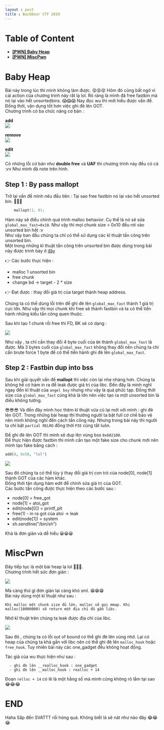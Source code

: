 ```yaml
---
layout : post
title : BackDoor CTF 2019 
---   
```


# Table of Content 
 - [**[PWN] Baby Heap**](#wu1)  
 - [**[PWN] MiscPwn**](#wu2)   
 


<a name="wu1">  
</a>   

# Baby Heap

Bài này trong lúc thi mình không làm được. 😝😝😝 Hôm đó cũng bất ngờ vì cái action của chương trình này rất lạ lol.  Rõ ràng là mình đã free fastbin mà nó lại vào hết unsortedbins. 😱😱😱 Nay đọc wu thì mới hiểu được vấn đề. Đồng thời, vận dụng tốt hơn việc ghi đè lên GOT.  
Chương trình có ba chức năng cơ bản :   

**add**  
![](/Pwnable/ctf/BackDoor/babyheap/hinh1.PNG)   


**remove**   
![](/Pwnable/ctf/BackDoor/babyheap/hinh2.PNG)    

**edit**   
![](/Pwnable/ctf/BackDoor/babyheap/hinh3.PNG)   

Có những lỗi cơ bản như **double free** và **UAF** thì chương trình này đều có cả :vv Như mình đã note trên hình.    

## Step 1 : By pass mallopt   
Trở lại vấn đề mình nêu đầu tiên : Tại sao free fastbin nó lại vào hết unsorted bin. 😬😬😬   

```c
    mallopt(1, 0);  
```  
Hàm này sẽ điểu chỉnh quá trình malloc behavior. Cụ thể là nó sẽ sửa ```global_max_fast=0x10```. Như vậy thì mọi chunk size > 0x10 đều rơi vào unsorted bin hết :v  
Như vậy ban đầu chúng ta chỉ có thể sử dụng các kĩ thuật tấn công trên unsorted bin.   
Một trong những kĩ thuật tấn công trên unsorted bin được dùng trong bài này được trình bày ở [đây](https://github.com/shellphish/how2heap/blob/master/glibc_2.26/unsorted_bin_attack.c)   

👉 Các bước thực hiện : 
  - malloc 1 unsorted bin 
  - free chunk 
  - change bd -> target - 2 * size 

👉 Đạt được : thay đổi giá trị của target thành heap address.   

Chúng ta có thể dùng lỗi trên để ghi đè lên ```global_max_fast``` thành 1 giá trị cực lớn. Như vậy thì mọi chunk khi free sẽ thành fastbin và ta có thể tiến hành những kiểu tấn công quen thuộc.   

Sau khi tạo 1 chunk rồi free thì FD, BK sẽ có dạng :    

![](/Pwnable/ctf/BackDoor/babyheap/hinh5.PNG)    

Như vậy , ta chỉ cần thay đổi 4 byte cuối của ```BK``` thành ```global_max_fast``` là được. Mà 3 bytes cuối của ```global_max_fast``` không thay đổi nên chúng ta chỉ cần brute force 1 byte để có thể tiến hành ghi đè lên ```global_max_fast```.  

## Step 2 : Fastbin dup into bss   
Sau khi giải quyết vấn đề **mallopt** thì việc còn lại nhẹ nhàng hơn.  Chúng ta không hề có hàm in ra để leak được giá trị của libc. Đến đây là mình nghĩ ngay đến kĩ thuật của ```angel boy``` nhưng như vậy là quá phức tạp. Đồng thời size của ```global_max_fast``` cũng khá là lớn nên việc tạo ra một unsorted bin là điều không tưởng.   

😎😎😎 Và đến đây mình học thêm kĩ thuật vừa cũ lại mới với mình : ghi đè lên GOT. Trong những bài heap thì thường người ta bật full cơ chế bảo vệ nên mình không nghĩ đến cách tấn công này. Nhưng trong bài này thì người ta chỉ bật ```partial RELRO``` đồng thời ```PIE``` cũng tắt luôn.    

Để ghi đè lên GOT thì mình sẽ dup lên vùng bss ```0x602100```.   
Để thực hiện được fastbin thì mình cần tạo một fake size cho chunk mới nên mình tạo fake bằng cách :  

```python
add(8, 0x50, "lol") 
```  

![](/Pwnable/ctf/BackDoor/babyheap/hinh4.PNG)  

Sau đó chúng ta có thể tùy ý thay đổi giá trị con trỏ của node[0], node[1] thành GOT của các hàm khác.  
Đồng thời tận dụng hàm edit để chỉnh sửa giá trị của GOT.  
Các bước tấn công được thực hiện theo các bước sau :  
   - node[0] = free_got 
   - node[1] = atoi_got 
   - edit(node[0]) = printf_plt 
   - free(1)  - in ra got của atoi -> leak 
   - edit(node[1]) = system 
   - sh.sendline("/bin/sh") 

Khá là đơn giản và dễ hiểu 😀😀😀    

<a name="wu2">  
</a>   


# MiscPwn   


Đây tiếp tục là một bài heap lạ lol 🌝🌝🌝.   
Chương trình hết sức đơn giản :   

![](/Pwnable/ctf/BackDoor/miscpwn/hinh1.PNG)    

Mà càng thứ gì đơn giản lại càng khó sml. 😁😁😁   
Bài này dùng một kĩ thuật như sau :   

```
Khi malloc một chunk size đủ lớn, malloc sẽ gọi mmap. Khi malloc(10000000) sẽ return một địa chỉ đủ gần libc.   
```

Nhờ kĩ thuật trên chúng ta leak được địa chỉ của libc.   

![](/Pwnable/ctf/BackDoor/miscpwn/hinh2.PNG)    


Sau đó , chúng ta có lỗi out of bound có thể ghi đè lên vùng nhớ. Lại có heap của chúng ta khá gần với libc nên có thể ghi đè lên ```malloc_hook``` hoặc ```free_hook```. Tuy nhiên bài này các one_gadget đều không hoạt động.  

Tác giả của wu thực hiện như sau :   
```
  - ghi đè lên __realloc_hook : one_gadget
  - ghi đè lên __malloc_hook : realloc + 14  
```  
Đoạn ```relloc + 14``` có lẽ là một hằng số mà mình cũng không rõ lắm tại sao 😂😂😂    


# END   
Haha Sắp đến SVATTT rồi hóng quá. Không biết là sẽ nát như nào đây 😂😂😂



